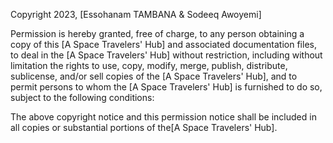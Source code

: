 Copyright 2023, [Essohanam TAMBANA & Sodeeq Awoyemi]

Permission is hereby granted, free of charge, to any person obtaining a copy of
this [A Space Travelers' Hub] and associated documentation files, to deal in
the [A Space Travelers' Hub] without restriction, including without limitation
the rights to use, copy, modify, merge, publish, distribute, sublicense, and/or
sell copies of the [A Space Travelers' Hub], and to permit persons to whom the
[A Space Travelers' Hub] is furnished to do so, subject to the following conditions:

The above copyright notice and this permission notice shall be included in all copies 
or substantial portions of the[A Space Travelers' Hub].